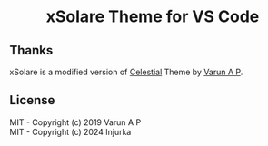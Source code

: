<h1 align="center">xSolare Theme for VS Code</h1>

## Thanks

xSolare is a modified version of [Celestial](https://marketplace.visualstudio.com/items?itemName=apvarun.celestial) Theme by [Varun A P](https://marketplace.visualstudio.com/publishers/apvarun).

## License

MIT - Copyright (c) 2019 Varun A P <br>
MIT - Copyright (c) 2024 Injurka
